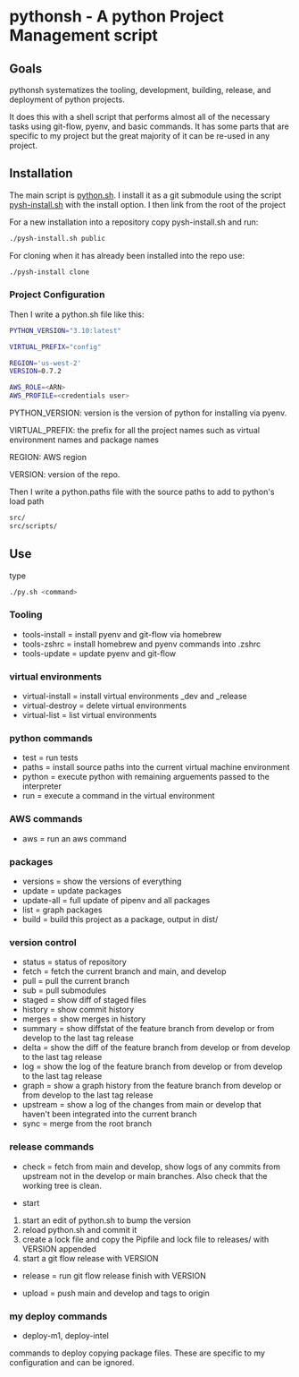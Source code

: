 # pythonsh - A python Project Management script

## Goals

pythonsh systematizes the tooling, development, building, release, and deployment of python projects.

It does this with a shell script that performs almost all of the necessary tasks using git-flow, pyenv,
and basic commands. It has some parts that are specific to my project but the great majority of it
can be re-used in any project.

## Installation

The main script is [python.sh](pythonsh/python.sh). I install it as a git submodule
using the script [pysh-install.sh](pythonsh/pysh-install.sh) with the install option.
I then link from the root of the project 

For a new installation into a repository copy pysh-install.sh and run:

```bash
./pysh-install.sh public
```

For cloning when it has already been installed into  the repo use:

```bash
./pysh-install clone
```

### Project Configuration

Then I write a python.sh file like this:

```bash
PYTHON_VERSION="3.10:latest"

VIRTUAL_PREFIX="config"

REGION='us-west-2'
VERSION=0.7.2

AWS_ROLE=<ARN>
AWS_PROFILE=<credentials user>
````

PYTHON_VERSION: version is the version of python for installing via pyenv.

VIRTUAL_PREFIX: the prefix for all the project names such as virtual environment names and package names

REGION: AWS region

VERSION: version of the repo.

Then I write a python.paths file with the source paths to add to python's load path

```bash
src/
src/scripts/
```

## Use

type 
```bash
./py.sh <command>
```

### Tooling

- tools-install = install pyenv and git-flow via homebrew
- tools-zshrc   = install homebrew and pyenv commands into .zshrc
- tools-update  = update pyenv and git-flow 


### virtual environments

- virtual-install  = install virtual environments <environment>_dev and <environment>_release
- virtual-destroy  = delete virtual environments
- virtual-list     = list virtual environments

### python commands

- test   = run tests
- paths  = install source paths into the current virtual machine environment
- python = execute python with remaining arguements passed to the interpreter
- run    = execute a command in the virtual environment

### AWS commands

- aws  = run an aws command

### packages

- versions    = show the versions of everything
- update      = update packages
- update-all  = full update of pipenv and all packages
- list        = graph packages
- build       = build this project as a package, output in dist/

### version control

- status   = status of repository
- fetch    = fetch the current branch and main, and develop
- pull     = pull the current branch
- sub      = pull submodules
- staged   = show diff of staged files
- history  = show commit history
- merges   = show merges in history
- summary  = show diffstat of the feature branch from develop or from develop to the last tag release
- delta    = show the diff of the feature branch from develop or from develop to the last tag release
- log      = show the log of the feature branch from develop or from develop to the last tag release
- graph    = show a graph history from the feature branch from develop or from develop to 
             the last tag release
- upstream = show a log of the changes from main or develop that haven't been integrated into 
             the current branch
- sync     = merge from the root branch


### release commands

- check   = fetch from main and develop, show logs of any commits from upstream not in the
            develop or main branches. Also check that the working tree is clean.

- start

1) start an edit of python.sh to bump the version
2) reload python.sh and commit it
3) create a lock file and copy the Pipfile and lock file to releases/ with VERSION appended
4) start a git flow release with VERSION

- release = run git flow release finish with VERSION

- upload  = push main and develop and tags to origin


### my deploy commands

- deploy-m1, deploy-intel

commands to deploy copying package files. These are specific to my configuration
and can be ignored.
